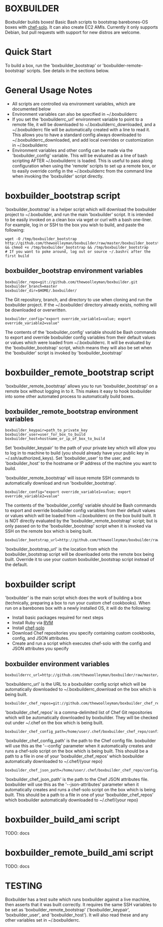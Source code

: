 BOXBUILDER
==========

Boxbuilder builds boxes!  Basic Bash scripts to bootstrap barebones-OS boxes with
[chef-solo](http://wiki.opscode.com/display/chef/Chef+Solo).  It can also create
EC2 AMIs.  Currently it only supports Debian, but pull requests with support for
new distros are welcome.

Quick Start
===========

To build a box, run the 'boxbuilder\_bootstrap' or 'boxbuilder-remote-bootstrap' scripts.
See details in the sections below.

General Usage Notes
===================

* All scripts are controlled via environment variables, which are documented below
* Environment variables can also be specified in ~/.boxbuilderrc
* If you set the 'boxbuilderrc\_url' environment variable to point to a remote file,
  it will be downloaded to ~/.boxbuilderrc\_downloaded, and a ~/.boxbuilderrc file
  will be automatically created with a line to read it.  This allows you to have
  a standard config always downloaded to ~/.boxbuilderrc\_downloaded, and add
  local overrides or customization in ~/.boxbuilderrc
* Environment variables and other config can be made via the 'boxbuilder\_config'
  variable.  This will be evaluated as a line of bash scripting AFTER
  ~/.boxbuilderrc is loaded.  This is useful to pass along configuration when using
  the 'remote' scripts to set up a remote box, or to easily override config in
  the ~/.boxbuilderrc from the command line when invoking the 'boxbuilder' script
  directly.


boxbuilder\_bootstrap script
===========================

'boxbuilder\_bootstrap' is a helper script which will download the boxbuilder
project to ~/.boxbuilder, and run the main 'boxbuilder' script.  It
is intended to be easily invoked on a clean box via
wget or curl with a bash one-liner.  For example, log in or SSH to the box you
wish to build, and paste the following:

    wget -O /tmp/boxbuilder_bootstrap http://github.com/thewoolleyman/boxbuilder/raw/master/boxbuilder_bootstrap && chmod +x /tmp/boxbuilder_bootstrap && /tmp/boxbuilder_bootstrap
    # If you want to poke around, log out or source ~/.bashrc after the first build

boxbuilder\_bootstrap environment variables
-------------------------------------------

    boxbuilder_repo=git://github.com/thewoolleyman/boxbuilder.git
    boxbuilder_branch=master
    boxbuilder_dir=$HOME/.boxbuilder/

The Git repository, branch, and directory to use when cloning and run the boxbuilder project.  If
the ~/.boxbuilder/ directory already exists, nothing will be downloaded or overwritten.

    boxbuilder_config="export override_variable1=value; export override_variable2=value"

The contents of the 'boxbuilder\_config' variable should be Bash commands to export and override
boxbuilder config variables from their default values or values which were loaded from
~/.boxbuilderrc.  It will be evaluated by the 'boxbuilder\_bootstrap' script, which
means they will also be set when the 'boxbuilder' script is invoked by 'boxbuilder\_bootstrap'

boxbuilder\_remote\_bootstrap script
====================================

'boxbuilder\_remote\_bootstrap' allows you to run 'boxbuilder\_bootstrap' on a
remote box without logging in to it.  This makes it easy to hook boxbuilder into
some other automated process to automatically build boxes.

boxbuilder\_remote\_bootstrap environment variables
---------------------------------------------------

    boxbuilder_keypair=path_to_private_key
    boxbuilder_user=user_for_box_to_build
    boxbuilder_host=hostname_or_ip_of_box_to_build

Set 'boxbuilder\_keypair' to the path of your private key which will allow you to log in to
machine to build (you should already have your public key in ~/.ssh/authorized_keys).  Set 
'boxbuilder\_user' to the user, and 'boxbuilder\_host' to the hostname or IP address of the
machine you want to build.

'boxbuilder\_remote\_bootstrap' will issue remote SSH commands to automatically download
and run 'boxbuilder\_bootstrap'.

    boxbuilder_config="export override_variable1=value; export override_variable2=value"

The contents of the 'boxbuilder\_config' variable should be Bash commands to export and override
boxbuilder config variables from their default values or values which will be loaded from
~/.boxbuilderrc on the box build built.  It is NOT directly evaluated by the 'boxbuilder\_remote\_bootstrap'
script; but is only passed on to the 'boxbuilder\_bootstrap' script when it is invoked via SSH on
the remote box which is being built.

    boxbuilder_bootstrap_url=http://github.com/thewoolleyman/boxbuilder/raw/master/boxbuilder_bootstrap

'boxbuilder\_bootstrap\_url' is the location from which the boxbuilder\_bootstrap script will be downloaded
onto the remote box being built.  Override it to use your custom boxbuilder\_bootstrap script instead of
the default.

boxbuilder script
=================

'boxbuilder' is the main script which does the work of building a box (technically,
preparing a box to run your custom chef cookbooks).  When run 
on a barebones box with a newly installed OS, it will do the following:

* Install basic packages required for next steps
* Install Ruby via [RVM](http://rvm.beginrescueend.com/)
* Install [chef-solo](http://wiki.opscode.com/display/chef/Chef+Solo)
* Download Chef repositories you specify containing custom cookbooks, config, and JSON attributes.
* Create and run a script which executes chef-solo with the config and JSON attributes you specify

boxbuilder environment variables
--------------------------------

    boxbuilderrc_url=http://github.com/thewoolleyman/boxbuilder/raw/master/boxbuilderrc_default

'boxbuilderrc\_url' is the URL to a boxbuilder config script which will be automatically
downloaded to ~/.boxbuilderrc\_download on the box which is being built.

    boxbuilder_chef_repos=git://github.com/thewoolleyman/boxbuilder_chef_repo.git[,git://github.com/user/custom_chef_repo.git[,...]]

'boxbuilder\_chef_repos' is a comma-delimited list of Chef Git repositories which will be automatically
downloaded by boxbuilder.  They will be checked out under ~/.chef on the box which is being built.

    boxbuilder_chef_config_path=/home/user/.chef/boxbuilder_chef_repo/config/solo.rb

'boxbuilder\_chef\_config\_path' is the path to the Chef config file. boxbuilder will use
this as the '--config' parameter when it automatically creates and runs a chef-solo script on the
box which is being built.  This should be a path to a file
in one of your 'boxbuilder\_chef\_repos' which boxbuilder automatically downloaded to
~/.chef/{your repo}

    boxbuilder_chef_json_path=/home/user/.chef/boxbuilder_chef_repo/config/node.json

'boxbuilder\_chef\_json\_path' is the path to the Chef JSON attributes file. boxbuilder will use
this as the '--json-attributes' parameter when it automatically creates and runs a chef-solo script
on the box which is being built.  This should be a path to a file
in one of your 'boxbuilder\_chef\_repos' which boxbuilder automatically downloaded to
~/.chef/{your repo}


boxbuilder\_build\_ami script
=============================

TODO: docs

boxbuilder\_remote_build\_ami script
====================================

TODO: docs

TESTING
=======

Boxbuilder has a test suite which runs boxbuilder against a live machine, then asserts that it was
built correctly.  It requires the same SSH variables to be set as 'boxbuilder\_remote\_bootstrap'
('boxbuilder\_keypair', 'boxbuilder\_user', and 'boxbuilder\_host').  It will also read these and
any other variables set in ~/.boxbuilderrc.